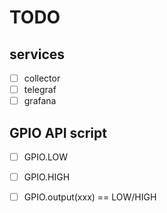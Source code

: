 # TODO

## services
- [ ] collector
- [ ] telegraf
- [ ] grafana

## GPIO API script
- [ ] GPIO.LOW
- [ ] GPIO.HIGH
- [ ] GPIO.output(xxx) == LOW/HIGH

